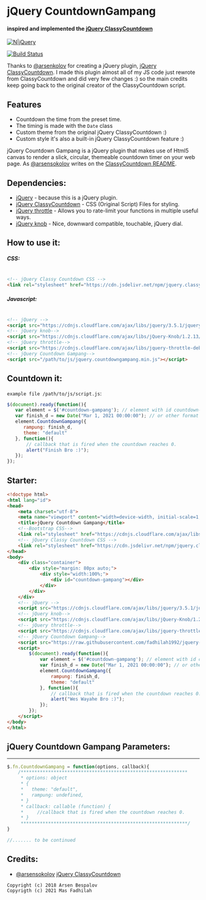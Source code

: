 # jQuery CountdownGampang
#### inspired and implemented the [jQuery ClassyCountdown](https://github.com/arsensokolov/jquery.classycountdown)

[![N|jQuery](https://yaniarprayogo.files.wordpress.com/2014/06/jquery_logo.png)](https://jquery.com)

[![Build Status](https://travis-ci.com/fadhilah1992/jquery-countdowngampang.svg?branch=main)](https://travis-ci.com/fadhilah1992/jquery-countdowngampang)

Thanks to [@arsenkolov](https://github.com/arsensokolov/) for creating a jQuery plugin, [jQuery ClassyCountdown](https://github.com/arsensokolov/jquery.classycountdown). I made this plugin almost all of my JS code just rewrote from ClassyCountdown and did very few changes :) so the main credits keep going back to the original creator of the ClassyCountdown script.

## Features

- Countdown the time from the preset time.
- The timing is made with the `Date` class 
- Custom theme from the original jQuery ClassyCountdown :)
- Custom style it's also a built-in jQuery ClassyCountdown feature :)

jQuery Countdown Gampang is a jQuery plugin that makes use of Html5 canvas to render a slick, circular, themeable countdown timer on your web page.
As [@arsensokolov](https://github.com/arsensokolov/) writes on the [ ClassyCountdown README](https://github.com/arsensokolov/jquery.classycountdown).

## Dependencies:

- [jQuery](https://jquery.com) - because this is a jQuery plugin.
- [jQuery ClassyCountdown](https://github.com/arsensokolov/jquery.classycountdown) - CSS (Original Script) Files for styling.
- [jQuery throttle](https://github.com/cowboy/jquery-throttle-debounce) - Allows you to rate-limit your functions in multiple useful ways.
- [jQuery knob](https://github.com/aterrien/jQuery-Knob) - Nice, downward compatible, touchable, jQuery dial.


## How to use it:
##### CSS:
#
```html
<!-- jQuery Classy Countdown CSS -->
<link rel="stylesheet" href="https://cdn.jsdelivr.net/npm/jquery.classycountdown@1.0.1/css/jquery.classycountdown.min.css">
```
##### Javascript:
#
```html
<!-- jQuery -->
<script src="https://cdnjs.cloudflare.com/ajax/libs/jquery/3.5.1/jquery.min.js" integrity="sha512-bLT0Qm9VnAYZDflyKcBaQ2gg0hSYNQrJ8RilYldYQ1FxQYoCLtUjuuRuZo+fjqhx/qtq/1itJ0C2ejDxltZVFg==" crossorigin="anonymous"></script>
<!-- jQuery knob-->
<script src="https://cdnjs.cloudflare.com/ajax/libs/jQuery-Knob/1.2.13/jquery.knob.min.js" integrity="sha512-NhRZzPdzMOMf005Xmd4JonwPftz4Pe99mRVcFeRDcdCtfjv46zPIi/7ZKScbpHD/V0HB1Eb+ZWigMqw94VUVaw==" crossorigin="anonymous"></script>
<!-- jQuery throttle-->
<script src="https://cdnjs.cloudflare.com/ajax/libs/jquery-throttle-debounce/1.1/jquery.ba-throttle-debounce.min.js" integrity="sha512-JZSo0h5TONFYmyLMqp8k4oPhuo6yNk9mHM+FY50aBjpypfofqtEWsAgRDQm94ImLCzSaHeqNvYuD9382CEn2zw==" crossorigin="anonymous"></script>
<!-- jQuery Countdown Gampang-->
<script src="/path/to/js/jquery.countdowngampang.min.js"></script>
```
## Countdown it:
`example file /path/to/js/script.js`:
```js
$(document).ready(function(){
   var element = $('#countdown-gampang'); // element with id countdown-gampag
   var finish_d = new Date("Mar 1, 2021 00:00:00"); // or other format
   element.CountdownGampang({
      rampung: finish_d,
      theme: "default"
   }, function(){
       // callback that is fired when the countdown reaches 0.
       alert("Finish Bro :)");
   });
});
```
## Starter:
```html
<!doctype html>
<html lang="id">
<head>
    <meta charset="utf-8">
    <meta name="viewport" content="width=device-width, initial-scale=1, shrink-to-fit=no">
    <title>jQuery Countdown Gampang</title>
    <!--Bootstrap CSS-->
    <link rel="stylesheet" href="https://cdnjs.cloudflare.com/ajax/libs/twitter-bootstrap/4.6.0/css/bootstrap.min.css" integrity="sha512-P5MgMn1jBN01asBgU0z60Qk4QxiXo86+wlFahKrsQf37c9cro517WzVSPPV1tDKzhku2iJ2FVgL67wG03SGnNA==" crossorigin="anonymous" />
    <!-- jQuery Classy Countdown CSS -->
    <link rel="stylesheet" href="https://cdn.jsdelivr.net/npm/jquery.classycountdown@1.0.1/css/jquery.classycountdown.min.css">
</head>
<body>
    <div class="container">
        <div style="margin: 80px auto;">
            <div style="width:100%;">
                <div id="countdown-gampang"></div>
            </div>
        </div>
    </div>
    <!-- jQuery -->
    <script src="https://cdnjs.cloudflare.com/ajax/libs/jquery/3.5.1/jquery.min.js" integrity="sha512-bLT0Qm9VnAYZDflyKcBaQ2gg0hSYNQrJ8RilYldYQ1FxQYoCLtUjuuRuZo+fjqhx/qtq/1itJ0C2ejDxltZVFg==" crossorigin="anonymous"></script>
    <!-- jQuery knob-->
    <script src="https://cdnjs.cloudflare.com/ajax/libs/jQuery-Knob/1.2.13/jquery.knob.min.js" integrity="sha512-NhRZzPdzMOMf005Xmd4JonwPftz4Pe99mRVcFeRDcdCtfjv46zPIi/7ZKScbpHD/V0HB1Eb+ZWigMqw94VUVaw==" crossorigin="anonymous"></script>
    <!-- jQuery throttle-->
    <script src="https://cdnjs.cloudflare.com/ajax/libs/jquery-throttle-debounce/1.1/jquery.ba-throttle-debounce.min.js" integrity="sha512-JZSo0h5TONFYmyLMqp8k4oPhuo6yNk9mHM+FY50aBjpypfofqtEWsAgRDQm94ImLCzSaHeqNvYuD9382CEn2zw==" crossorigin="anonymous"></script>
    <!-- jQuery Countdown Gampang-->
    <script src="https://raw.githubusercontent.com/fadhilah1992/jquery-countdowngampang/main/dist/jquery-countdowngampang.min.js"></script>
    <script>
        $(document).ready(function(){
            var element = $('#countdown-gampang'); // element with id countdown-gampag
            var finish_d = new Date("Mar 1, 2021 00:00:00"); // or other format
            element.CountdownGampang({
                rampung: finish_d,
                theme: "default"
            }, function(){
                // callback that is fired when the countdown reaches 0.
                alert("Wes Wayahe Bro :)");
            });
        });
    </script>
</body>
</html>
```
## jQuery Countdown Gampang Parameters:
-------------------
```js
$.fn.CountdownGampang = function(options, callback){
    /*************************************************************
     * options: object
     * {
     *   theme: "default",
     *   rampung: undefined,
     * }
     * callback: callable (function) {
     *     //callback that is fired when the countdown reaches 0.
     * }
     *************************************************************/
}

//....... to be continued
```

## Credits:
- [@arsensokolov](https://github.com/arsensokolov/) [jQuery ClassyCountdown](https://github.com/arsensokolov/jquery.classycountdown)
```
Copyright (c) 2018 Arsen Bespalov
Copyrigth (c) 2021 Mas Fadhilah
```
